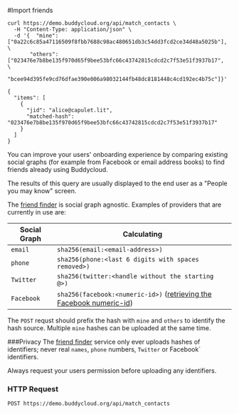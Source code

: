 #Import friends

```shell
curl https://demo.buddycloud.org/api/match_contacts \
  -H "Content-Type: application/json" \
  -d '{  "mine": ["0a22c6c85a47116509f8fbb7688c98ac480651db3c54dd3fcd2ce34d48a5025b"], \
       "others": ["023476e7b8be135f970d65f9bee53bfc66c43742815cdcd2c7f53e51f3937b17",  \
                  "bcee94d395fe9cd76dfae390e006a98032144fb48dc8181448c4cd192ec4b75c"]}'
```

```
{
  "items": [
    {
      "jid": "alice@capulet.lit",
      "matched-hash": "023476e7b8be135f970d65f9bee53bfc66c43742815cdcd2c7f53e51f3937b17"
    }
  ]
}
```

You can improve your users' onboarding experience by comparing existing social graphs (for example from Facebook or email address books) to find friends already using Buddycloud.

The results of this query are usually displayed to the end user as a "People you may know" screen.

The [friend finder](https://github.com/buddycloud/buddycloud-friend-finder) is social graph agnostic. Examples of providers that are currently in use are:

Social Graph | Calculating
-------------|--------------
`email`      | `sha256(email:<email-address>)`
`phone`      | `sha256(phone:<last 6 digits with spaces removed>)`
`Twitter`    | `sha256(twitter:<handle without the starting @>)`
`Facebook`   | `sha256(facebook:<numeric-id>)`  ([retrieving the Facebook numeric-id](https://developers.facebook.com/tools/explorer/145634995501895/?method=GET&path=me%3Ffields%3Did%2Cname&version=v2.0))

The `POST` requst should prefix the hash with `mine` and `others` to identify the hash source. Multiple `mine` hashes can be uploaded at the same time.

###Privacy
The [friend finder](http://github.com/buddycloud/buddycloud-friend-finder) service only ever uploads hashes of identifiers; never real `names`, `phone` numbers, `Twitter` or Facebook` identifiers.

Always request your users permission before uploading any identifiers.

### HTTP Request
`POST https://demo.buddycloud.org/api/match_contacts`
